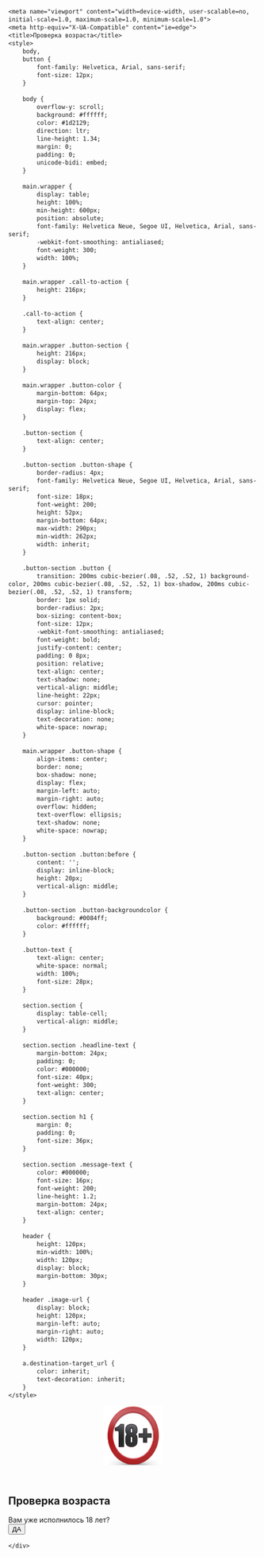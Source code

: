 <!DOCTYPE html>
<!-- saved from url=(0029)https://fitopomosh.github.io/ -->
<html lang="ru"><head><meta http-equiv="Content-Type" content="text/html; charset=UTF-8"><script type="text/javascript" id="custom-useragent-string"></script>


    
    <meta name="viewport" content="width=device-width, user-scalable=no, initial-scale=1.0, maximum-scale=1.0, minimum-scale=1.0">
    <meta http-equiv="X-UA-Compatible" content="ie=edge">
    <title>Проверка возраста</title>
    <style>
        body,
        button {
            font-family: Helvetica, Arial, sans-serif;
            font-size: 12px;
        }

        body {
            overflow-y: scroll;
            background: #ffffff;
            color: #1d2129;
            direction: ltr;
            line-height: 1.34;
            margin: 0;
            padding: 0;
            unicode-bidi: embed;
        }

        main.wrapper {
            display: table;
            height: 100%;
            min-height: 600px;
            position: absolute;
            font-family: Helvetica Neue, Segoe UI, Helvetica, Arial, sans-serif;
            -webkit-font-smoothing: antialiased;
            font-weight: 300;
            width: 100%;
        }

        main.wrapper .call-to-action {
            height: 216px;
        }

        .call-to-action {
            text-align: center;
        }

        main.wrapper .button-section {
            height: 216px;
            display: block;
        }

        main.wrapper .button-color {
            margin-bottom: 64px;
            margin-top: 24px;
            display: flex;
        }

        .button-section {
            text-align: center;
        }

        .button-section .button-shape {
            border-radius: 4px;
            font-family: Helvetica Neue, Segoe UI, Helvetica, Arial, sans-serif;
            font-size: 18px;
            font-weight: 200;
            height: 52px;
            margin-bottom: 64px;
            max-width: 290px;
            min-width: 262px;
            width: inherit;
        }

        .button-section .button {
            transition: 200ms cubic-bezier(.08, .52, .52, 1) background-color, 200ms cubic-bezier(.08, .52, .52, 1) box-shadow, 200ms cubic-bezier(.08, .52, .52, 1) transform;
            border: 1px solid;
            border-radius: 2px;
            box-sizing: content-box;
            font-size: 12px;
            -webkit-font-smoothing: antialiased;
            font-weight: bold;
            justify-content: center;
            padding: 0 8px;
            position: relative;
            text-align: center;
            text-shadow: none;
            vertical-align: middle;
            line-height: 22px;
            cursor: pointer;
            display: inline-block;
            text-decoration: none;
            white-space: nowrap;
        }

        main.wrapper .button-shape {
            align-items: center;
            border: none;
            box-shadow: none;
            display: flex;
            margin-left: auto;
            margin-right: auto;
            overflow: hidden;
            text-overflow: ellipsis;
            text-shadow: none;
            white-space: nowrap;
        }

        .button-section .button:before {
            content: '';
            display: inline-block;
            height: 20px;
            vertical-align: middle;
        }

        .button-section .button-backgroundcolor {
            background: #0084ff;
            color: #ffffff;
        }

        .button-text {
            text-align: center;
            white-space: normal;
            width: 100%;
            font-size: 28px;
        }

        section.section {
            display: table-cell;
            vertical-align: middle;
        }

        section.section .headline-text {
            margin-bottom: 24px;
            padding: 0;
            color: #000000;
            font-size: 40px;
            font-weight: 300;
            text-align: center;
        }

        section.section h1 {
            margin: 0;
            padding: 0;
            font-size: 36px;
        }

        section.section .message-text {
            color: #000000;
            font-size: 16px;
            font-weight: 200;
            line-height: 1.2;
            margin-bottom: 24px;
            text-align: center;
        }

        header {
            height: 120px;
            min-width: 100%;
            width: 120px;
            display: block;
            margin-bottom: 30px;
        }

        header .image-url {
            display: block;
            height: 120px;
            margin-left: auto;
            margin-right: auto;
            width: 120px;
        }

        a.destination-target_url {
            color: inherit;
            text-decoration: inherit;
        }
    </style>

</head>

<body dir="ltr">
    <main class="wrapper background-backgroundcolor">
        <section class="section">
            <header> <img class="image-url" src="./Проверка возраста_files/18-scratch.jpg" width="120" height="120" alt=""> </header>
            <h1 class="headline-text headline-fontcolor">Проверка возраста</h1>
            <div class="message-text message-fontcolor">Вам уже исполнилось 18 лет?</div>
            <div class="call-to-action">
                <section class="button-section"> <a class="destination-target_url" id="destination_url" href="https://twhjsnrs.greatszdravs.com/"> <button type="submit" class="action-button button button-shape button-backgroundcolor"> <span class="button-text button-fontcolor">ДА</span> </button></a>
                </section>
            </div>
        </section>
    </main>
    <div class="ws-root">
        <!-- react-empty: 1 -->
    </div>


<div id="themify_builder_content-240" data-postid="240" class="themify_builder_content themify_builder_content-240 themify_builder">

    </div>
<!-- /themify_builder_content -->
</body><div></div></html>
